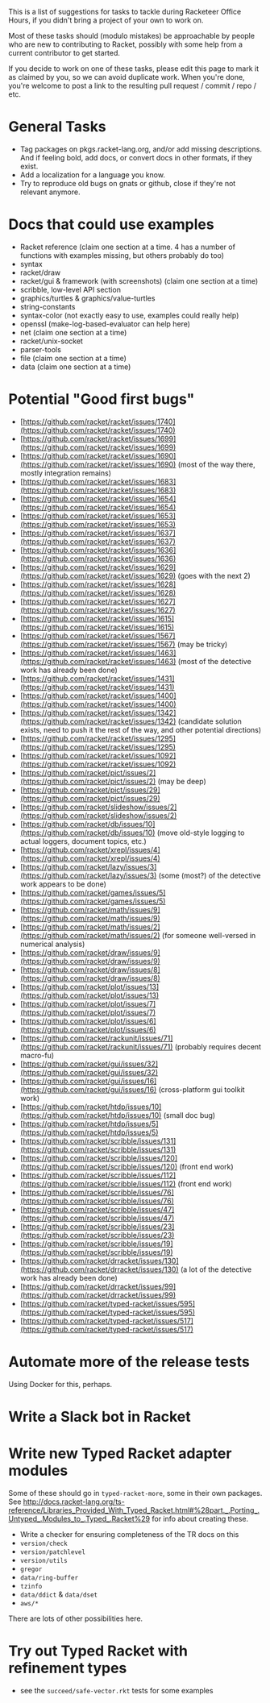 This is a list of suggestions for tasks to tackle during Racketeer Office Hours, if you didn't bring a project of your own to work on.

Most of these tasks should (modulo mistakes) be approachable by people who are new to contributing to Racket, possibly with some help from a current contributor to get started.

If you decide to work on one of these tasks, please edit this page to mark it as claimed by you, so we can avoid duplicate work. When you're done, you're welcome to post a link to the resulting pull request / commit / repo / etc.

# General Tasks
- Tag packages on pkgs.racket-lang.org, and/or add missing descriptions.
  And if feeling bold, add docs, or convert docs in other formats, if they exist.
- Add a localization for a language you know.
- Try to reproduce old bugs on gnats or github, close if they're not relevant anymore.

# Docs that could use examples
- Racket reference (claim one section at a time. 4 has a number of functions with examples missing, but others probably do too)
- syntax
- racket/draw
- racket/gui & framework (with screenshots) (claim one section at a time)
- scribble, low-level API section
- graphics/turtles & graphics/value-turtles
- string-constants
- syntax-color (not exactly easy to use, examples could really help)
- openssl (make-log-based-evaluator can help here)
- net (claim one section at a time)
- racket/unix-socket
- parser-tools
- file (claim one section at a time)
- data (claim one section at a time)

# Potential "Good first bugs"
- [https://github.com/racket/racket/issues/1740](https://github.com/racket/racket/issues/1740)
- [https://github.com/racket/racket/issues/1699](https://github.com/racket/racket/issues/1699)
- [https://github.com/racket/racket/issues/1690](https://github.com/racket/racket/issues/1690) (most of the way there, mostly integration remains)
- [https://github.com/racket/racket/issues/1683](https://github.com/racket/racket/issues/1683)
- [https://github.com/racket/racket/issues/1654](https://github.com/racket/racket/issues/1654)
- [https://github.com/racket/racket/issues/1653](https://github.com/racket/racket/issues/1653)
- [https://github.com/racket/racket/issues/1637](https://github.com/racket/racket/issues/1637)
- [https://github.com/racket/racket/issues/1636](https://github.com/racket/racket/issues/1636)
- [https://github.com/racket/racket/issues/1629](https://github.com/racket/racket/issues/1629) (goes with the next 2)
- [https://github.com/racket/racket/issues/1628](https://github.com/racket/racket/issues/1628)
- [https://github.com/racket/racket/issues/1627](https://github.com/racket/racket/issues/1627)
- [https://github.com/racket/racket/issues/1615](https://github.com/racket/racket/issues/1615)
- [https://github.com/racket/racket/issues/1567](https://github.com/racket/racket/issues/1567) (may be tricky)
- [https://github.com/racket/racket/issues/1463](https://github.com/racket/racket/issues/1463) (most of the detective work has already been done)
- [https://github.com/racket/racket/issues/1431](https://github.com/racket/racket/issues/1431)
- [https://github.com/racket/racket/issues/1400](https://github.com/racket/racket/issues/1400)
- [https://github.com/racket/racket/issues/1342](https://github.com/racket/racket/issues/1342) (candidate solution exists, need to push it the rest of the way, and other potential directions)
- [https://github.com/racket/racket/issues/1295](https://github.com/racket/racket/issues/1295)
- [https://github.com/racket/racket/issues/1092](https://github.com/racket/racket/issues/1092)
- [https://github.com/racket/pict/issues/2](https://github.com/racket/pict/issues/2) (may be deep)
- [https://github.com/racket/pict/issues/29](https://github.com/racket/pict/issues/29)
- [https://github.com/racket/slideshow/issues/2](https://github.com/racket/slideshow/issues/2)
- [https://github.com/racket/db/issues/10](https://github.com/racket/db/issues/10) (move old-style logging to actual loggers, document topics, etc.)
- [https://github.com/racket/xrepl/issues/4](https://github.com/racket/xrepl/issues/4)
- [https://github.com/racket/lazy/issues/3](https://github.com/racket/lazy/issues/3) (some (most?) of the detective work appears to be done)
- [https://github.com/racket/games/issues/5](https://github.com/racket/games/issues/5)
- [https://github.com/racket/math/issues/9](https://github.com/racket/math/issues/9)
- [https://github.com/racket/math/issues/2](https://github.com/racket/math/issues/2) (for someone well-versed in numerical analysis)
- [https://github.com/racket/draw/issues/9](https://github.com/racket/draw/issues/9)
- [https://github.com/racket/draw/issues/8](https://github.com/racket/draw/issues/8)
- [https://github.com/racket/plot/issues/13](https://github.com/racket/plot/issues/13)
- [https://github.com/racket/plot/issues/7](https://github.com/racket/plot/issues/7)
- [https://github.com/racket/plot/issues/6](https://github.com/racket/plot/issues/6)
- [https://github.com/racket/rackunit/issues/71](https://github.com/racket/rackunit/issues/71) (probably requires decent macro-fu)
- [https://github.com/racket/gui/issues/32](https://github.com/racket/gui/issues/32)
- [https://github.com/racket/gui/issues/16](https://github.com/racket/gui/issues/16) (cross-platform gui toolkit work)
- [https://github.com/racket/htdp/issues/10](https://github.com/racket/htdp/issues/10) (small doc bug)
- [https://github.com/racket/htdp/issues/5](https://github.com/racket/htdp/issues/5)
- [https://github.com/racket/scribble/issues/131](https://github.com/racket/scribble/issues/131)
- [https://github.com/racket/scribble/issues/120](https://github.com/racket/scribble/issues/120) (front end work)
- [https://github.com/racket/scribble/issues/112](https://github.com/racket/scribble/issues/112) (front end work)
- [https://github.com/racket/scribble/issues/76](https://github.com/racket/scribble/issues/76)
- [https://github.com/racket/scribble/issues/47](https://github.com/racket/scribble/issues/47)
- [https://github.com/racket/scribble/issues/23](https://github.com/racket/scribble/issues/23)
- [https://github.com/racket/scribble/issues/19](https://github.com/racket/scribble/issues/19)
- [https://github.com/racket/drracket/issues/130](https://github.com/racket/drracket/issues/130) (a lot of the detective work has already been done)
- [https://github.com/racket/drracket/issues/99](https://github.com/racket/drracket/issues/99)
- [https://github.com/racket/typed-racket/issues/595](https://github.com/racket/typed-racket/issues/595)
- [https://github.com/racket/typed-racket/issues/517](https://github.com/racket/typed-racket/issues/517)

# Automate more of the release tests

Using Docker for this, perhaps.

# Write a Slack bot in Racket

# Write new Typed Racket adapter modules

Some of these should go in `typed-racket-more`, some in their own packages. See http://docs.racket-lang.org/ts-reference/Libraries_Provided_With_Typed_Racket.html#%28part._.Porting_.Untyped_.Modules_to_.Typed_.Racket%29 for info about creating these.

* Write a checker for ensuring completeness of the TR docs on this
* `version/check`
* `version/patchlevel`
* `version/utils`
* `gregor`
* `data/ring-buffer`
* `tzinfo`
* `data/ddict` & `data/dset`
* `aws/*`

There are lots of other possibilities here.

# Try out Typed Racket with refinement types
 - see the `succeed/safe-vector.rkt` tests for some examples

